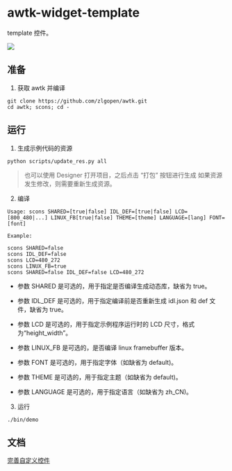 # awtk-widget-template

template 控件。

![](docs/images/ui.jpg)

## 准备

1. 获取 awtk 并编译

```
git clone https://github.com/zlgopen/awtk.git
cd awtk; scons; cd -
```

## 运行

1. 生成示例代码的资源

```
python scripts/update_res.py all
```
> 也可以使用 Designer 打开项目，之后点击 “打包” 按钮进行生成
> 如果资源发生修改，则需要重新生成资源。


2. 编译

```
Usage: scons SHARED=[true|false] IDL_DEF=[true|false] LCD=[800_480|...] LINUX_FB[true|false] THEME=[theme] LANGUAGE=[lang] FONT=[font]

Example:

scons SHARED=false
scons IDL_DEF=false
scons LCD=480_272
scons LINUX_FB=true
scons SHARED=false IDL_DEF=false LCD=480_272
```

* 参数 SHARED 是可选的，用于指定是否编译生成动态库，缺省为 true。

* 参数 IDL_DEF 是可选的，用于指定编译前是否重新生成 idl.json 和 def 文件，缺省为 true。

* 参数 LCD 是可选的，用于指定示例程序运行时的 LCD 尺寸，格式为“height_width”。

* 参数 LINUX_FB 是可选的，是否编译 linux framebuffer 版本。

* 参数 FONT 是可选的，用于指定字体（如缺省为 default)。

* 参数 THEME 是可选的，用于指定主题（如缺省为 default)。

* 参数 LANGUAGE 是可选的，用于指定语言（如缺省为 zh_CN)。

3. 运行

```
./bin/demo
```

## 文档

[完善自定义控件](https://github.com/zlgopen/awtk-widget-generator/blob/master/docs/improve_generated_widget.md)
